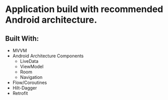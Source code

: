 # Application build with recommended Android architecture.

## Built With:

* MVVM
* Android Architecture Components
    * LiveData
    * ViewModel
    * Room
    * Navigation
* Flow/Coroutines
* Hilt-Dagger
* Retrofit